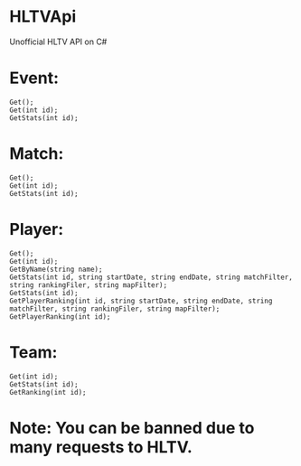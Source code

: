 # HLTVApi
Unofficial HLTV API on C#
# Event:
	Get();
	Get(int id);
	GetStats(int id);
# Match:
	Get();
	Get(int id);
	GetStats(int id);
# Player:
	Get();
	Get(int id);
	GetByName(string name);
	GetStats(int id, string startDate, string endDate, string matchFilter, string rankingFiler, string mapFilter);
	GetStats(int id);
	GetPlayerRanking(int id, string startDate, string endDate, string matchFilter, string rankingFiler, string mapFilter);
	GetPlayerRanking(int id);
# Team:
	Get(int id);
	GetStats(int id);
	GetRanking(int id);

# Note: You can be banned due to many requests to HLTV.
